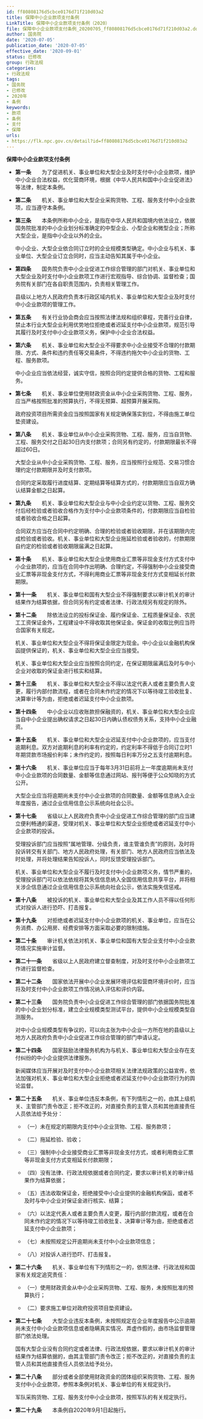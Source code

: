 ```yaml
---
id: ff80808176d5cbce0176d71f210d03a2
title: 保障中小企业款项支付条例
LinkTitle: 保障中小企业款项支付条例（2020）
file: 保障中小企业款项支付条例_20200705_ff80808176d5cbce0176d71f210d03a2.docx
author: 国务院
date: '2020-07-05'
publication_date: '2020-07-05'
effective_date: '2020-09-01'
status: 已修改
group: 行政法规
categories:
- 行政法规
tags:
- 国务院
- 已修改
- 2020年
- 条例
keywords:
- 款项
- 条例
- 支付
- 保障
urls:
- https://flk.npc.gov.cn/detail?id=ff80808176d5cbce0176d71f210d03a2
---
```


**保障中小企业款项支付条例**

- **第一条**　　为了促进机关、事业单位和大型企业及时支付中小企业款项，维护中小企业合法权益，优化营商环境，根据《中华人民共和国中小企业促进法》等法律，制定本条例。

- **第二条**　　机关、事业单位和大型企业采购货物、工程、服务支付中小企业款项，应当遵守本条例。

- **第三条**　　本条例所称中小企业，是指在中华人民共和国境内依法设立，依据国务院批准的中小企业划分标准确定的中型企业、小型企业和微型企业；所称大型企业，是指中小企业以外的企业。

  中小企业、大型企业依合同订立时的企业规模类型确定。中小企业与机关、事业单位、大型企业订立合同时，应当主动告知其属于中小企业。

- **第四条**　　国务院负责中小企业促进工作综合管理的部门对机关、事业单位和大型企业及时支付中小企业款项工作进行宏观指导、综合协调、监督检查；国务院有关部门在各自职责范围内，负责相关管理工作。

  县级以上地方人民政府负责本行政区域内机关、事业单位和大型企业及时支付中小企业款项的管理工作。

- **第五条**　　有关行业协会商会应当按照法律法规和组织章程，完善行业自律，禁止本行业大型企业利用优势地位拒绝或者迟延支付中小企业款项，规范引导其履行及时支付中小企业款项义务，保护中小企业合法权益。

- **第六条**　　机关、事业单位和大型企业不得要求中小企业接受不合理的付款期限、方式、条件和违约责任等交易条件，不得违约拖欠中小企业的货物、工程、服务款项。

  中小企业应当依法经营，诚实守信，按照合同约定提供合格的货物、工程和服务。

- **第七条**　　机关、事业单位使用财政资金从中小企业采购货物、工程、服务，应当严格按照批准的预算执行，不得无预算、超预算开展采购。

  政府投资项目所需资金应当按照国家有关规定确保落实到位，不得由施工单位垫资建设。

- **第八条**　　机关、事业单位从中小企业采购货物、工程、服务，应当自货物、工程、服务交付之日起30日内支付款项；合同另有约定的，付款期限最长不得超过60日。

  大型企业从中小企业采购货物、工程、服务，应当按照行业规范、交易习惯合理约定付款期限并及时支付款项。

  合同约定采取履行进度结算、定期结算等结算方式的，付款期限应当自双方确认结算金额之日起算。

- **第九条**　　机关、事业单位和大型企业与中小企业约定以货物、工程、服务交付后经检验或者验收合格作为支付中小企业款项条件的，付款期限应当自检验或者验收合格之日起算。

  合同双方应当在合同中约定明确、合理的检验或者验收期限，并在该期限内完成检验或者验收。机关、事业单位和大型企业拖延检验或者验收的，付款期限自约定的检验或者验收期限届满之日起算。

- **第十条**　　机关、事业单位和大型企业使用商业汇票等非现金支付方式支付中小企业款项的，应当在合同中作出明确、合理约定，不得强制中小企业接受商业汇票等非现金支付方式，不得利用商业汇票等非现金支付方式变相延长付款期限。

- **第十一条**　　机关、事业单位和国有大型企业不得强制要求以审计机关的审计结果作为结算依据，但合同另有约定或者法律、行政法规另有规定的除外。

- **第十二条**　　除依法设立的投标保证金、履约保证金、工程质量保证金、农民工工资保证金外，工程建设中不得收取其他保证金。保证金的收取比例应当符合国家有关规定。

  机关、事业单位和大型企业不得将保证金限定为现金。中小企业以金融机构保函提供保证的，机关、事业单位和大型企业应当接受。

  机关、事业单位和大型企业应当按照合同约定，在保证期限届满后及时与中小企业对收取的保证金进行核实和结算。

- **第十三条**　　机关、事业单位和大型企业不得以法定代表人或者主要负责人变更，履行内部付款流程，或者在合同未作约定的情况下以等待竣工验收批复、决算审计等为由，拒绝或者迟延支付中小企业款项。

- **第十四条**　　中小企业以应收账款担保融资的，机关、事业单位和大型企业应当自中小企业提出确权请求之日起30日内确认债权债务关系，支持中小企业融资。

- **第十五条**　　机关、事业单位和大型企业迟延支付中小企业款项的，应当支付逾期利息。双方对逾期利息的利率有约定的，约定利率不得低于合同订立时1年期贷款市场报价利率；未作约定的，按照每日利率万分之五支付逾期利息。

- **第十六条**　　机关、事业单位应当于每年3月31日前将上一年度逾期尚未支付中小企业款项的合同数量、金额等信息通过网站、报刊等便于公众知晓的方式公开。

  大型企业应当将逾期尚未支付中小企业款项的合同数量、金额等信息纳入企业年度报告，通过企业信用信息公示系统向社会公示。

- **第十七条**　　省级以上人民政府负责中小企业促进工作综合管理的部门应当建立便利畅通的渠道，受理对机关、事业单位和大型企业拒绝或者迟延支付中小企业款项的投诉。

  受理投诉部门应当按照“属地管理、分级负责，谁主管谁负责”的原则，及时将投诉转交有关部门、地方人民政府处理，有关部门、地方人民政府应当依法及时处理，并将处理结果告知投诉人，同时反馈受理投诉部门。

  机关、事业单位和大型企业不履行及时支付中小企业款项义务，情节严重的，受理投诉部门可以依法依规将其失信信息纳入全国信用信息共享平台，并将相关涉企信息通过企业信用信息公示系统向社会公示，依法实施失信惩戒。

- **第十八条**　　被投诉的机关、事业单位和大型企业及其工作人员不得以任何形式对投诉人进行恐吓、打击报复。

- **第十九条**　　对拒绝或者迟延支付中小企业款项的机关、事业单位，应当在公务消费、办公用房、经费安排等方面采取必要的限制措施。

- **第二十条**　　审计机关依法对机关、事业单位和国有大型企业支付中小企业款项情况实施审计监督。

- **第二十一条**　　省级以上人民政府建立督查制度，对及时支付中小企业款项工作进行监督检查。

- **第二十二条**　　国家依法开展中小企业发展环境评估和营商环境评价时，应当将及时支付中小企业款项工作情况纳入评估和评价内容。

- **第二十三条**　　国务院负责中小企业促进工作综合管理的部门依据国务院批准的中小企业划分标准，建立企业规模类型测试平台，提供中小企业规模类型自测服务。

  对中小企业规模类型有争议的，可以向主张为中小企业一方所在地的县级以上地方人民政府负责中小企业促进工作综合管理的部门申请认定。

- **第二十四条**　　国家鼓励法律服务机构为与机关、事业单位和大型企业存在支付纠纷的中小企业提供法律服务。

  新闻媒体应当开展对及时支付中小企业款项相关法律法规政策的公益宣传，依法加强对机关、事业单位和大型企业拒绝或者迟延支付中小企业款项行为的舆论监督。

- **第二十五条**　　机关、事业单位违反本条例，有下列情形之一的，由其上级机关、主管部门责令改正；拒不改正的，对直接负责的主管人员和其他直接责任人员依法给予处分：

  - （一）未在规定的期限内支付中小企业货物、工程、服务款项；

  - （二）拖延检验、验收；

  - （三）强制中小企业接受商业汇票等非现金支付方式，或者利用商业汇票等非现金支付方式变相延长付款期限；

  - （四）没有法律、行政法规依据或者合同约定，要求以审计机关的审计结果作为结算依据；

  - （五）违法收取保证金，拒绝接受中小企业提供的金融机构保函，或者不及时与中小企业对保证金进行核实、结算；

  - （六）以法定代表人或者主要负责人变更，履行内部付款流程，或者在合同未作约定的情况下以等待竣工验收批复、决算审计等为由，拒绝或者迟延支付中小企业款项；

  - （七）未按照规定公开逾期尚未支付中小企业款项信息；

  - （八）对投诉人进行恐吓、打击报复。

- **第二十六条**　　机关、事业单位有下列情形之一的，依照法律、行政法规和国家有关规定追究责任：

  - （一）使用财政资金从中小企业采购货物、工程、服务，未按照批准的预算执行；

  - （二）要求施工单位对政府投资项目垫资建设。

- **第二十七条**　　大型企业违反本条例，未按照规定在企业年度报告中公示逾期尚未支付中小企业款项信息或者隐瞒真实情况、弄虚作假的，由市场监督管理部门依法处理。

  国有大型企业没有合同约定或者法律、行政法规依据，要求以审计机关的审计结果作为结算依据的，由其主管部门责令改正；拒不改正的，对直接负责的主管人员和其他直接责任人员依法给予处分。

- **第二十八条**　　部分或者全部使用财政资金的团体组织采购货物、工程、服务支付中小企业款项，参照本条例对机关、事业单位的有关规定执行。

  军队采购货物、工程、服务支付中小企业款项，按照军队的有关规定执行。

- **第二十九条**　　本条例自2020年9月1日起施行。
